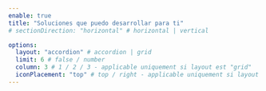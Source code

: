 ```yaml
---
enable: true
title: "Soluciones que puedo desarrollar para ti"
# sectionDirection: "horizontal" # horizontal | vertical

options:
  layout: "accordion" # accordion | grid
  limit: 6 # false / number
  column: 3 # 1 / 2 / 3 - applicable uniquement si layout est "grid"
  iconPlacement: "top" # top / right - applicable uniquement si layout est "grid"
---
```


